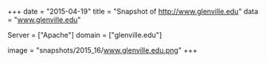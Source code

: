 
+++
date = "2015-04-19"
title = "Snapshot of http://www.glenville.edu"
data = "www.glenville.edu"

Server = ["Apache"]
domain = ["glenville.edu"]

  image = "snapshots/2015_16/www.glenville.edu.png"
+++
#
